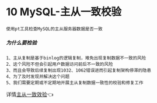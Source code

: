 # 10 MySQL-主从一致校验

```
使用pt工具检查MySQL的主从服务器数据是否一致

```

##### 为什么要检验

```
1、主从复制是基于binlog的逻辑复制，难免出现复制数据不一致的风险
2、这个风险不但会引起用户数据访问前后不一致的风险
3、而且会导致后续复制出现1032、1062错误进而引起复制架构停滞的隐患
4、为了及时发现并解决这个问题
5、我们需要定期或不定期地开展主从复制数据一致性的校验和修复工作
```

详情[主从一致效验](https://www.cnblogs.com/qingchen-24K/p/7240380.html)👈